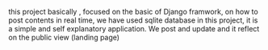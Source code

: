 this project basically , focused on the basic of Django framwork, on how to post contents in real time, 
we have used sqlite database in this project, it is a simple and self explanatory application. 
We post and update and it reflect on the public view (landing page)
